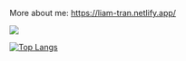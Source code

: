 More about me: https://liam-tran.netlify.app/


![](https://github-readme-stats.vercel.app/api?username=huyhomie66&count_private=true&show_icons=true&theme=radical)


[![Top Langs](https://github-readme-stats.vercel.app/api/top-langs/?username=huyhomie66&layout=compact)](https://github.com/anuraghazra/github-readme-stats)
